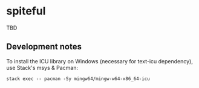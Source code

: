 # spiteful

TBD

## Development notes

To install the ICU library on Windows (necessary for text-icu dependency),
use Stack's msys & Pacman:

    stack exec -- pacman -Sy mingw64/mingw-w64-x86_64-icu
